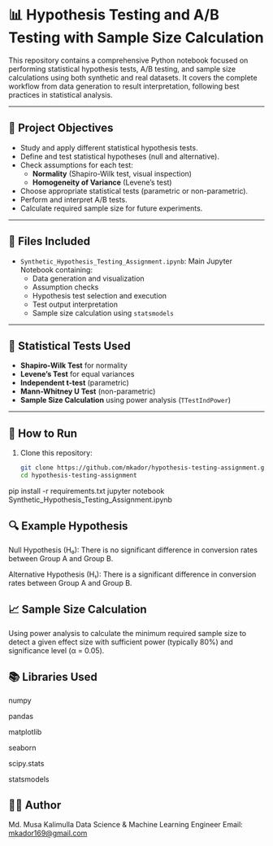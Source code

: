# 📊 Hypothesis Testing and A/B Testing with Sample Size Calculation

This repository contains a comprehensive Python notebook focused on performing statistical hypothesis tests, A/B testing, and sample size calculations using both synthetic and real datasets. It covers the complete workflow from data generation to result interpretation, following best practices in statistical analysis.

---

## 🧪 Project Objectives

- Study and apply different statistical hypothesis tests.
- Define and test statistical hypotheses (null and alternative).
- Check assumptions for each test:
  - **Normality** (Shapiro-Wilk test, visual inspection)
  - **Homogeneity of Variance** (Levene’s test)
- Choose appropriate statistical tests (parametric or non-parametric).
- Perform and interpret A/B tests.
- Calculate required sample size for future experiments.

---

## 📁 Files Included

- `Synthetic_Hypothesis_Testing_Assignment.ipynb`: Main Jupyter Notebook containing:
  - Data generation and visualization
  - Assumption checks
  - Hypothesis test selection and execution
  - Test output interpretation
  - Sample size calculation using `statsmodels`

---

## 🧬 Statistical Tests Used

- **Shapiro-Wilk Test** for normality
- **Levene’s Test** for equal variances
- **Independent t-test** (parametric)
- **Mann-Whitney U Test** (non-parametric)
- **Sample Size Calculation** using power analysis (`TTestIndPower`)

---

## 📝 How to Run

1. Clone this repository:
   ```bash
   git clone https://github.com/mkador/hypothesis-testing-assignment.git
   cd hypothesis-testing-assignment
pip install -r requirements.txt
jupyter notebook Synthetic_Hypothesis_Testing_Assignment.ipynb

## 🔍 Example Hypothesis
Null Hypothesis (H₀): There is no significant difference in conversion rates between Group A and Group B.

Alternative Hypothesis (H₁): There is a significant difference in conversion rates between Group A and Group B.

## 📈 Sample Size Calculation
Using power analysis to calculate the minimum required sample size to detect a given effect size with sufficient power (typically 80%) and significance level (α = 0.05).

## 📚 Libraries Used
numpy

pandas

matplotlib

seaborn

scipy.stats

statsmodels

## 🧑‍💻 Author
Md. Musa Kalimulla
Data Science & Machine Learning Engineer
Email: mkador169@gmail.com
